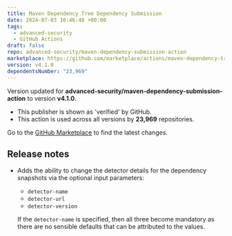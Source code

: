 ```yaml
---
title: Maven Dependency Tree Dependency Submission
date: 2024-07-03 16:46:48 +00:00
tags:
  - advanced-security
  - GitHub Actions
draft: false
repo: advanced-security/maven-dependency-submission-action
marketplace: https://github.com/marketplace/actions/maven-dependency-tree-dependency-submission
version: v4.1.0
dependentsNumber: "23,969"
---
```



Version updated for **advanced-security/maven-dependency-submission-action** to version **v4.1.0**.
- This publisher is shown as 'verified' by GitHub.
- This action is used across all versions by **23,969** repositories.

Go to the [GitHub Marketplace](https://github.com/marketplace/actions/maven-dependency-tree-dependency-submission) to find the latest changes.

## Release notes

* Adds the ability to change the detector details for the dependency snapshots via the optional input parameters:
  * `detector-name`
  * `detector-url`
  * `detector-version`
  
  If the `detector-name` is specified, then all three become mandatory as there are no sensible defaults that can be attributed to the values.
